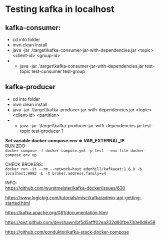 # Testing kafka in localhost

## kafka-consumer:  
 - cd into folder
 - mvn clean install
 -  java -jar .\target\kafka-consumer-jar-with-dependencies.jar \<topic\> \<client-id\>  \<group-id\> 
 - - java -jar .\target\kafka-consumer-jar-with-dependencies.jar test-topic test-consumer test-group

## kafka-producer
- cd into folder
- mvn clean install
- java -jar .\target\kafka-producer-jar-with-dependencies.jar \<topic\> \<client-id\>  \<partition\> 
- - java -jar .\target\kafka-producer-jar-with-dependencies.jar test-topic test-producer 1


<strong>Set variable docker-compose.env => VAR_EXTERNAL_IP</strong>  
RUN ZOO:  
`docker-compose -f docker-compose.yml -p test --env-file docker-compose.env up`

CHECK BROKERS:  
`docker run -it --rm --network=host edenhill/kafkacat:1.6.0 -b localhost:9092 -L -X broker.address.family=v4`


INFO:  
https://github.com/wurstmeister/kafka-docker/issues/630

https://www.logicbig.com/tutorials/misc/kafka/admin-api-getting-started.html

https://kafka.apache.org/081/documentation.html

https://gist.github.com/devshawn/bf5d5afff02ea332d80fbe730e6d8e58

https://github.com/conduktor/kafka-stack-docker-compose